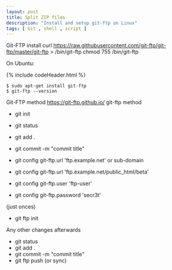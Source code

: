 ```yaml
---
layout: post
title: Split ZIP files 
description: "Install and setup git-ftp on Linux"
tags: [ Git , shell , script ]
---
```


Git-FTP install 
curl https://raw.githubusercontent.com/git-ftp/git-ftp/master/git-ftp > /bin/git-ftp
chmod 755 /bin/git-ftp

On Ubuntu:

{% include codeHeader.html %}
```
$ sudo apt-get install git-ftp
$ git-ftp --version
```

Git-FTP method https://git-ftp.github.io/
git-ftp method

- git init 
- git status
- git add .
- git commit -m "commit title"

- git config git-ftp.url 'ftp.example.net'
    or sub-domain
- git config git-ftp.url 'ftp.example.net/public_html/beta'
- git config git-ftp.user 'ftp-user'
- git config git-ftp.password 'secr3t'

(just onces)
- git ftp init

Any other changes afterwards
- git status
- git add .
- git commit -m "commit title"
- git ftp push (or sync)